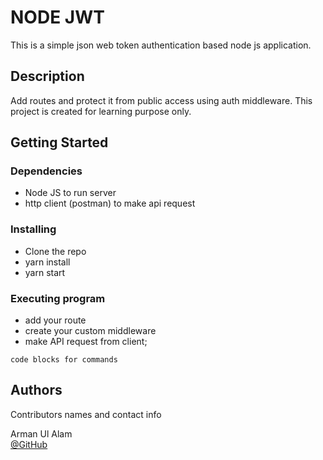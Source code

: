 # NODE JWT 

This is a simple json web token authentication based node js application.

## Description

Add routes and protect it from public access using auth middleware. This project is
created for learning purpose only. 
## Getting Started

### Dependencies
*  Node JS to run server
* http client (postman) to make api request

### Installing

* Clone the repo
* yarn install 
* yarn start

### Executing program

* add your route
* create your custom middleware
* make API request from client;
```
code blocks for commands
```
## Authors

Contributors names and contact info

Arman Ul Alam  
[@GitHub](https://github.com/ArmAlam)

